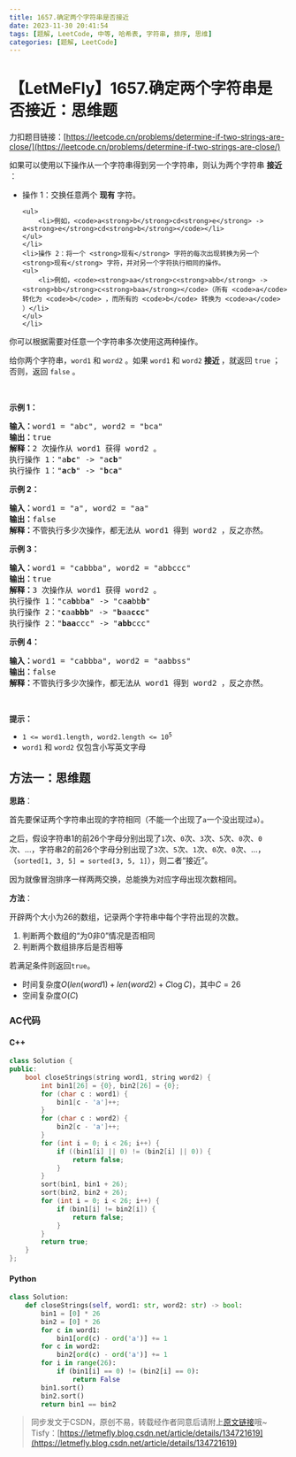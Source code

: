```yaml
---
title: 1657.确定两个字符串是否接近
date: 2023-11-30 20:41:54
tags: [题解, LeetCode, 中等, 哈希表, 字符串, 排序, 思维]
categories: [题解, LeetCode]
---
```


# 【LetMeFly】1657.确定两个字符串是否接近：思维题

力扣题目链接：[https://leetcode.cn/problems/determine-if-two-strings-are-close/](https://leetcode.cn/problems/determine-if-two-strings-are-close/)

<p>如果可以使用以下操作从一个字符串得到另一个字符串，则认为两个字符串 <strong>接近</strong> ：</p>

<ul>
	<li>操作 1：交换任意两个 <strong>现有</strong> 字符。

	<ul>
		<li>例如，<code>a<strong>b</strong>cd<strong>e</strong> -> a<strong>e</strong>cd<strong>b</strong></code></li>
	</ul>
	</li>
	<li>操作 2：将一个 <strong>现有</strong> 字符的每次出现转换为另一个 <strong>现有</strong> 字符，并对另一个字符执行相同的操作。
	<ul>
		<li>例如，<code><strong>aa</strong>c<strong>abb</strong> -> <strong>bb</strong>c<strong>baa</strong></code>（所有 <code>a</code> 转化为 <code>b</code> ，而所有的 <code>b</code> 转换为 <code>a</code> ）</li>
	</ul>
	</li>
</ul>

<p>你可以根据需要对任意一个字符串多次使用这两种操作。</p>

<p>给你两个字符串，<code>word1</code> 和 <code>word2</code> 。如果<em> </em><code>word1</code><em> </em>和<em> </em><code>word2</code><em> </em><strong>接近 </strong>，就返回 <code>true</code> ；否则，返回<em> </em><code>false</code><em> </em>。</p>

<p> </p>

<p><strong>示例 1：</strong></p>

<pre>
<strong>输入：</strong>word1 = "abc", word2 = "bca"
<strong>输出：</strong>true
<strong>解释：</strong>2 次操作从 word1 获得 word2 。
执行操作 1："a<strong>bc</strong>" -> "a<strong>cb</strong>"
执行操作 1："<strong>a</strong>c<strong>b</strong>" -> "<strong>b</strong>c<strong>a</strong>"
</pre>

<p><strong>示例 2：</strong></p>

<pre>
<strong>输入：</strong>word1 = "a", word2 = "aa"
<strong>输出：</strong>false
<strong>解释：</strong>不管执行多少次操作，都无法从 word1 得到 word2 ，反之亦然。</pre>

<p><strong>示例 3：</strong></p>

<pre>
<strong>输入：</strong>word1 = "cabbba", word2 = "abbccc"
<strong>输出：</strong>true
<strong>解释：</strong>3 次操作从 word1 获得 word2 。
执行操作 1："ca<strong>b</strong>bb<strong>a</strong>" -> "ca<strong>a</strong>bb<strong>b</strong>"
执行操作 2：<code>"</code><strong>c</strong>aa<strong>bbb</strong>" -> "<strong>b</strong>aa<strong>ccc</strong>"
执行操作 2："<strong>baa</strong>ccc" -> "<strong>abb</strong>ccc"
</pre>

<p><strong>示例 4：</strong></p>

<pre>
<strong>输入：</strong>word1 = "cabbba", word2 = "aabbss"
<strong>输出：</strong>false
<strong>解释：</strong>不管执行多少次操作，都无法从 word1 得到 word2 ，反之亦然。</pre>

<p> </p>

<p><strong>提示：</strong></p>

<ul>
	<li><code>1 <= word1.length, word2.length <= 10<sup>5</sup></code></li>
	<li><code>word1</code> 和 <code>word2</code> 仅包含小写英文字母</li>
</ul>


    
## 方法一：思维题

**思路**：

首先要保证两个字符串出现的字符相同（不能一个出现了```a```一个没出现过```a```）。

之后，假设字符串1的前26个字母分别出现了```1```次、```0```次、```3```次、```5```次、```0```次、```0```次、...，字符串2的前26个字母分别出现了```3```次、```5```次、```1```次、```0```次、```0```次、...，（```sorted[1, 3, 5] = sorted[3, 5, 1]```），则二者“接近”。

因为就像冒泡排序一样两两交换，总能换为对应字母出现次数相同。

**方法**：

开辟两个大小为26的数组，记录两个字符串中每个字符出现的次数。

1. 判断两个数组的“为0非0”情况是否相同
2. 判断两个数组排序后是否相等

若满足条件则返回```true```。

+ 时间复杂度$O(len(word1) + len(word2) + C\log C)$，其中$C=26$
+ 空间复杂度$O(C)$

### AC代码

#### C++

```cpp
class Solution {
public:
    bool closeStrings(string word1, string word2) {
        int bin1[26] = {0}, bin2[26] = {0};
        for (char c : word1) {
            bin1[c - 'a']++;
        }
        for (char c : word2) {
            bin2[c - 'a']++;
        }
        for (int i = 0; i < 26; i++) {
            if ((bin1[i] || 0) != (bin2[i] || 0)) {
                return false;
            }
        }
        sort(bin1, bin1 + 26);
        sort(bin2, bin2 + 26);
        for (int i = 0; i < 26; i++) {
            if (bin1[i] != bin2[i]) {
                return false;
            }
        }
        return true;
    }
};
```

#### Python

```python
class Solution:
    def closeStrings(self, word1: str, word2: str) -> bool:
        bin1 = [0] * 26
        bin2 = [0] * 26
        for c in word1:
            bin1[ord(c) - ord('a')] += 1
        for c in word2:
            bin2[ord(c) - ord('a')] += 1
        for i in range(26):
            if (bin1[i] == 0) != (bin2[i] == 0):
                return False
        bin1.sort()
        bin2.sort()
        return bin1 == bin2
```

> 同步发文于CSDN，原创不易，转载经作者同意后请附上[原文链接](https://blog.letmefly.xyz/2023/11/30/LeetCode%201657.%E7%A1%AE%E5%AE%9A%E4%B8%A4%E4%B8%AA%E5%AD%97%E7%AC%A6%E4%B8%B2%E6%98%AF%E5%90%A6%E6%8E%A5%E8%BF%91/)哦~
> Tisfy：[https://letmefly.blog.csdn.net/article/details/134721619](https://letmefly.blog.csdn.net/article/details/134721619)
